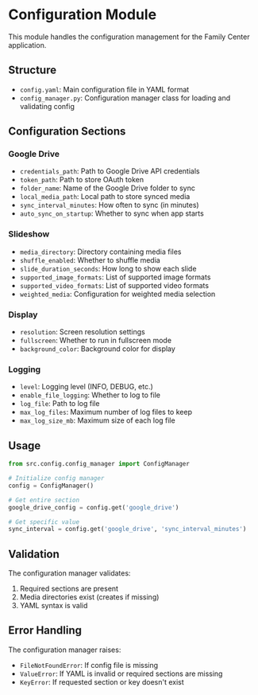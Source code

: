 # Configuration Module

This module handles the configuration management for the Family Center application.

## Structure

- `config.yaml`: Main configuration file in YAML format
- `config_manager.py`: Configuration manager class for loading and validating config

## Configuration Sections

### Google Drive
- `credentials_path`: Path to Google Drive API credentials
- `token_path`: Path to store OAuth token
- `folder_name`: Name of the Google Drive folder to sync
- `local_media_path`: Local path to store synced media
- `sync_interval_minutes`: How often to sync (in minutes)
- `auto_sync_on_startup`: Whether to sync when app starts

### Slideshow
- `media_directory`: Directory containing media files
- `shuffle_enabled`: Whether to shuffle media
- `slide_duration_seconds`: How long to show each slide
- `supported_image_formats`: List of supported image formats
- `supported_video_formats`: List of supported video formats
- `weighted_media`: Configuration for weighted media selection

### Display
- `resolution`: Screen resolution settings
- `fullscreen`: Whether to run in fullscreen mode
- `background_color`: Background color for display

### Logging
- `level`: Logging level (INFO, DEBUG, etc.)
- `enable_file_logging`: Whether to log to file
- `log_file`: Path to log file
- `max_log_files`: Maximum number of log files to keep
- `max_log_size_mb`: Maximum size of each log file

## Usage

```python
from src.config.config_manager import ConfigManager

# Initialize config manager
config = ConfigManager()

# Get entire section
google_drive_config = config.get('google_drive')

# Get specific value
sync_interval = config.get('google_drive', 'sync_interval_minutes')
```

## Validation

The configuration manager validates:
1. Required sections are present
2. Media directories exist (creates if missing)
3. YAML syntax is valid

## Error Handling

The configuration manager raises:
- `FileNotFoundError`: If config file is missing
- `ValueError`: If YAML is invalid or required sections are missing
- `KeyError`: If requested section or key doesn't exist
